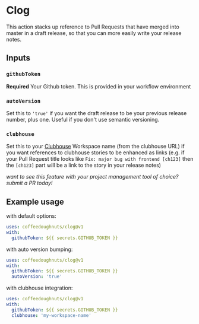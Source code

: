 # Clog

This action stacks up reference to Pull Requests that have merged into master in a draft release, so that you can more easily write your release notes.

## Inputs

### `githubToken`

**Required** Your Github token. This is provided in your workflow environment

### `autoVersion`

Set this to `'true'` if you want the draft release to be your previous release number, plus one. Useful if you don't use semantic versioning.

### `clubhouse`

Set this to your [Clubhouse](https://clubhouse.io) Workspace name (from the clubhouse URL) if you want references to clubhouse stories to be enhanced as links (e.g. if your Pull Request title looks like `Fix: major bug with frontend [ch123]` then the `[ch123]` part will be a link to the story in your release notes)

_want to see this feature with your project management tool of choice? submit a PR today!_

## Example usage

with default options:

```yaml
uses: coffeedoughnuts/clog@v1
with:
  githubToken: ${{ secrets.GITHUB_TOKEN }}
```

with auto version bumping:

```yaml
uses: coffeedoughnuts/clog@v1
with:
  githubToken: ${{ secrets.GITHUB_TOKEN }}
  autoVersion: 'true'
```

with clubhouse integration:

```yaml
uses: coffeedoughnuts/clog@v1
with:
  githubToken: ${{ secrets.GITHUB_TOKEN }}
  clubhouse: 'my-workspace-name'
```